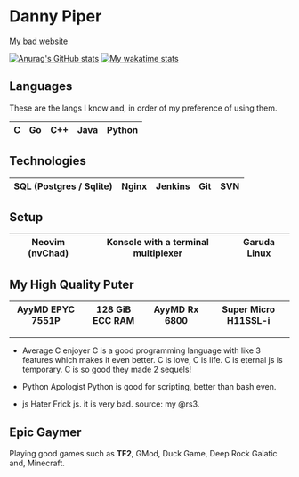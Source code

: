 # Danny Piper
[My bad website](https://www.djpiper28.co.uk)

[![Anurag's GitHub stats](https://github-readme-stats.vercel.app/api?username=djpiper28&theme=dark)](https://github.com/anuraghazra/github-readme-stats)
[![My wakatime stats](https://github-readme-stats.vercel.app/api/wakatime?username=djpiper28&theme=dark&layout=compact)](https://github.com/anuraghazra/github-readme-stats)

## Languages
These are the langs I know and, in order of my preference of using them.

| C | Go | C++ | Java | Python |
|---|----|-----|------|--------|

## Technologies
| SQL (Postgres / Sqlite) | Nginx | Jenkins | Git | SVN |
|-------------------------|-------|---------|-----|-----|

## Setup
| Neovim (nvChad) | Konsole with a terminal multiplexer | Garuda Linux |
|-----------------|-------------------------------------|--------------|
 
## My High Quality Puter
| AyyMD EPYC 7551P | 128 GiB ECC RAM | AyyMD Rx 6800 | Super Micro  H11SSL-i |
|------------------|-----------------|---------------|-----------------------|

---

- Average C enjoyer
C is a good programming language with like 3 features which makes it even better.
C is love, C is life. C is eternal js is temporary.
C is so good they made 2 sequels!

- Python Apologist
Python is good for scripting, better than bash even.
- js Hater
Frick js. it is very bad. source: my @rs3.

## Epic Gaymer
Playing good games such as **TF2**, GMod, Duck Game, Deep Rock Galatic and, Minecraft.

